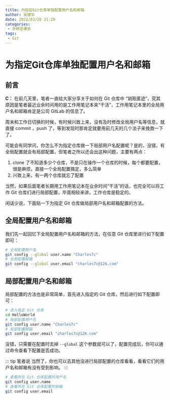 ```yaml
---
title: 为指定Git仓库单独配置用户名和邮箱
author: 吴建华
date: 2022/03/28 21:29
categories:
 - 杂碎逆袭史
tags:
 - Git
---
```


# 为指定Git仓库单独配置用户名和邮箱

## 前言

**C：** 在前几天里，笔者一直给大家分享关于如何在 Git 仓库中 “销赃匿迹”，究其原因是笔者最近业余时间用的是工作用笔记本来“干活”，工作用笔记本里的全局用户名和邮箱肯定是公司 GitLab 的信息了。

周末和工作日切换的时候，有时候兴致上来，没有及时修改全局用户名等信息，就直接 commit ，push 了，等到发现时那肯定就要用前几天的几个法子来挽救一下了。

可能会有同学问，你怎么不为指定仓库做一下局部用户名配置呢？是的，没错，有全局配置就会有局部配置，但笔者之所以还会出这种问题，主要有两点：

1. clone 了不知道多少个仓库，不是只在操作一个仓库的时候，每个都要配置，很是麻烦，直接一个全局配置搞定，多么简单
2. 兴致上来，有一两个仓库就忘了配置

当然，如果后面笔者长期用工作用笔记本在业余时间“干活”的话，也完全可以将工作 Git 仓库们进行局部配置，毕竟相较来讲，工作仓库是稳定的。

闲话少说，下面贴一下为指定 Git 仓库做局部用户名和邮箱配置的方法。

## 全局配置用户名和邮箱

我们先一起回忆下全局配置用户名和邮箱的方法，在任意 Git 仓库里进行如下配置即可：

```sh
# 全局配置用户名
git config --global user.name "Charles7c"
# 全局配置邮箱
git config --global user.email "charles7c@126.com"
```

## 局部配置用户名和邮箱

局部配置的方法也是非常简单，首先进入指定的 Git 仓库，然后进行如下配置即可：

```sh
# 进入指定 Git 仓库
cd HelloWorld
# 局部配置用户名
git config user.name "Charles7c"
# 局部配置邮箱
git config user.email "charles7c@126.com"
```

没错，只需要在配置时去掉 `--global` 这个参数就可以了，配置完成后，你可以通过命令查看下配置是否成功。

::: tip 笔者说
当然了，你也可以去其他没进行局部配置的仓库看看，看看它们的用户名和邮箱有没有受到影响。
:::

```sh
# 查看所在 Git 仓库配置的用户名
git config user.name
# 查看所在 Git 仓库配置的邮箱
git config user.email
```